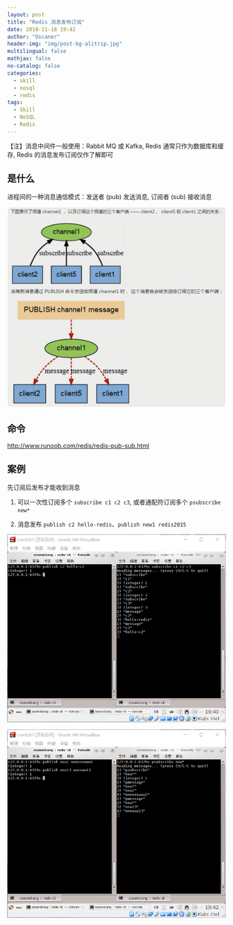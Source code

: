 ```yaml
---
layout: post
title: "Redis 消息发布订阅"
date: 2018-11-18 19:42
author: "Oscaner"
header-img: "img/post-bg-alitrip.jpg"
multilingual: false
mathjax: false
no-catalog: false
categories:
  - skill
  - nosql
  - redis
tags:
  - Skill
  - NoSQL
  - Redis
---
```


【注】消息中间件一般使用：Rabbit MQ 或 Kafka, Redis 通常只作为数据库和缓存, Redis 的消息发布订阅仅作了解即可

## 是什么

进程间的一种消息通信模式：发送者 (pub) 发送消息, 订阅者 (sub) 接收消息

![1.png](/img/in-post/skill/sql/post-redis-subscribe/1.png)

## 命令

<a href="http://www.runoob.com/redis/redis-pub-sub.html">http://www.runoob.com/redis/redis-pub-sub.html</a>

## 案例

先订阅后发布才能收到消息

1. 可以一次性订阅多个 `subscribe c1 c2 c3`, 或者通配符订阅多个 `psubscribe new*`

2. 消息发布 `publish c2 hello-redis`、`publish new1 redis2015`

![2.png](/img/in-post/skill/sql/post-redis-subscribe/2.png)

![3.png](/img/in-post/skill/sql/post-redis-subscribe/3.png)
